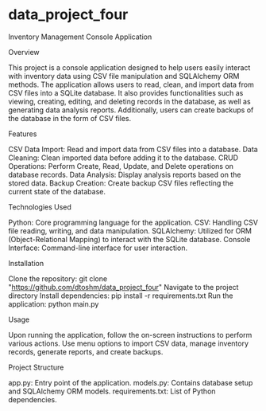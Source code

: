# data_project_four
Inventory Management Console Application


Overview

This project is a console application designed to help users easily interact with inventory data using CSV file manipulation and SQLAlchemy ORM methods. The application allows users to read, clean, and import data from CSV files into a SQLite database. It also provides functionalities such as viewing, creating, editing, and deleting records in the database, as well as generating data analysis reports. Additionally, users can create backups of the database in the form of CSV files.


Features

CSV Data Import: Read and import data from CSV files into a database.
Data Cleaning: Clean imported data before adding it to the database.
CRUD Operations: Perform Create, Read, Update, and Delete operations on database records.
Data Analysis: Display analysis reports based on the stored data.
Backup Creation: Create backup CSV files reflecting the current state of the database.


Technologies Used

Python: Core programming language for the application.
CSV: Handling CSV file reading, writing, and data manipulation.
SQLAlchemy: Utilized for ORM (Object-Relational Mapping) to interact with the SQLite database.
Console Interface: Command-line interface for user interaction.


Installation

Clone the repository: git clone "https://github.com/dtoshm/data_project_four"
Navigate to the project directory
Install dependencies: pip install -r requirements.txt
Run the application: python main.py


Usage

Upon running the application, follow the on-screen instructions to perform various actions.
Use menu options to import CSV data, manage inventory records, generate reports, and create backups.


Project Structure

app.py: Entry point of the application.
models.py: Contains database setup and SQLAlchemy ORM models.
requirements.txt: List of Python dependencies.
